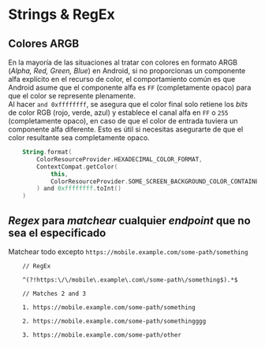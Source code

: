 # Strings & RegEx

## Colores ARGB
En la mayoría de las situaciones al tratar con colores en formato ARGB (*Alpha, Red, Green, Blue*) en Android, si no proporcionas un componente alfa explícito en el recurso de color, el comportamiento común es que Android asume que el componente alfa es `FF` (completamente opaco) para que el color se represente plenamente.  
Al hacer `and 0xffffffff`, se asegura que el color final solo retiene los *bits* de color RGB (rojo, verde, azul) y establece el canal alfa en `FF` o `255` (completamente opaco), en caso de que el color de entrada tuviera un componente alfa diferente. Esto es útil si necesitas asegurarte de que el color resultante sea completamente opaco.

```kotlin
    String.format(
        ColorResourceProvider.HEXADECIMAL_COLOR_FORMAT,
        ContextCompat.getColor(
            this,
            ColorResourceProvider.SOME_SCREEN_BACKGROUND_COLOR_CONTAINER
        ) and 0xffffffff.toInt()
    )
```

## ***Regex* para *matchear* cualquier *endpoint* que no sea el especificado**
Matchear todo excepto `https://mobile.example.com/some-path/something`

```
    // RegEx
    
    ^(?!https:\/\/mobile\.example\.com\/some-path\/something$).*$
    
    // Matches 2 and 3
    
    1. https://mobile.example.com/some-path/something
    
    2. https://mobile.example.com/some-path/somethingggg
    
    3. https://mobile.example.com/some-path/other
```
